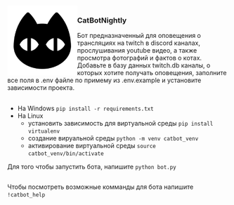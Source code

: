 <img align="left" width="159px" src="md/cat_icon.png">

<h3>CatBotNightly</h3>
Бот предназначенный для оповещения о трансляциях на twitch в discord каналах, прослушивания youtube видео, а также просмотра фотографий и фактов о котах. Добавьте в базу данных twitch.db каналы, о которых хотите получать оповещения, заполните все поля в .env файле по примему из .env.example и установите зависимости проекта.

##
* На Windows ```pip install -r requirements.txt```
* На Linux 
  * установить зависимость для виртуальной среды ```pip install virtualenv```
  * создание вируальной среды ```python -m venv catbot_venv```
  * активирование виртуальной среды ```source catbot_venv/bin/activate```  

Для того чтобы запустить бота, напишите ```python bot.py```

##
Чтобы посмотреть возможные комманды для бота напишите ```!catbot_help```